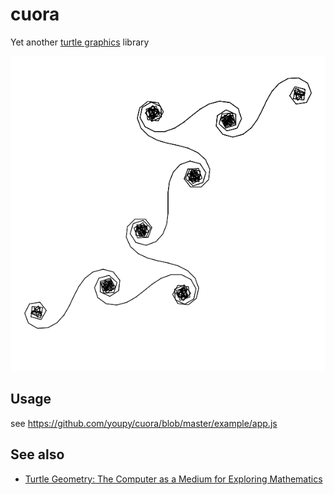 # cuora

Yet another [turtle graphics](http://en.wikipedia.org/wiki/Turtle_graphics) library

![inspi](https://raw.githubusercontent.com/youpy/cuora/master/example/inspi.png)

## Usage

see https://github.com/youpy/cuora/blob/master/example/app.js

## See also

- [Turtle Geometry: The Computer as a Medium for Exploring Mathematics](http://www.amazon.com/dp/0262510375)
